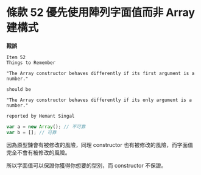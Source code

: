 # 條款 52 優先使用陣列字面值而非 Array 建構式


**戡誤**

    Item 52
    Things to Remember

    "The Array constructor behaves differently if its first argument is a number."

    should be

    "The Array constructor behaves differently if its only argument is a number."

    reported by Hemant Singal


```javascript
var a = new Array(); // 不可靠
var b = []; // 可靠
```

因為原型鍊會有被修改的風險，同理 constructor 也有被修改的風險，而字面值完全不會有被修改的風險。

所以字面值可以保證你獲得你想要的型別，而 constructor 不保證。
